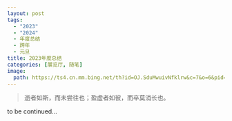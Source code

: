 ```yaml
---
layout: post
tags:
  - "2023"
  - "2024"
  - 年度总结
  - 跨年
  - 元旦
title: 2023年度总结
categories: [展览厅, 随笔]
image:
  path: https://ts4.cn.mm.bing.net/th?id=OJ.SduMwuivNfklrw&c=7&o=6&pid=msnjvdata
---
```


> 逝者如斯，而未尝往也；盈虚者如彼，而卒莫消长也。

to be continued...